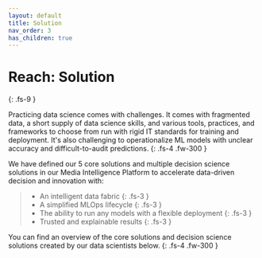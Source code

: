 ```yaml
---
layout: default
title: Solution
nav_order: 3
has_children: true
---
```


# Reach: Solution
{: .fs-9 }

Practicing data science comes with challenges. It comes with fragmented data, a short supply of data science skills, and various tools, practices, and frameworks to choose from run with rigid IT standards for training and deployment. It's also challenging to operationalize ML models with unclear accuracy and difficult-to-audit predictions.
{: .fs-4 .fw-300 }

We have defined our 5 core solutions and multiple decision science solutions in our <span class="text-purple-100">Media Intelligence Platform</span> to accelerate data-driven decision and innovation with:
> - An intelligent data fabric
{: .fs-3 }
> - A simplified MLOps lifecycle
{: .fs-3 }
> - The ability to run any models with a flexible deployment
{: .fs-3 }
> - Trusted and explainable results
{: .fs-3 }

You can find an overview of the core solutions and decision science solutions created by our data scientists below.
{: .fs-4 .fw-300 }